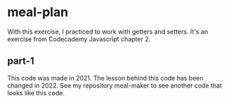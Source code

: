 # meal-plan
With this exercise, I practiced to work with getters and setters. It's an exercise from Codecademy Javascript chapter 2. 

## part-1
This code was made in 2021. The lesson behind this code has been changed in 2022. See my repository meal-maker to see another code that looks like this code. 
